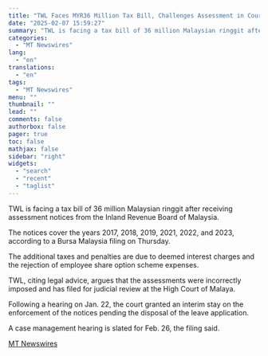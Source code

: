 ```yaml
---
title: "TWL Faces MYR36 Million Tax Bill, Challenges Assessment in Court"
date: "2025-02-07 15:59:27"
summary: "TWL is facing a tax bill of 36 million Malaysian ringgit after receiving assessment notices from the Inland Revenue Board of Malaysia. The notices cover the years 2017, 2018, 2019, 2021, 2022, and 2023, according to a Bursa Malaysia filing on Thursday. The additional taxes and penalties are due to..."
categories:
  - "MT Newswires"
lang:
  - "en"
translations:
  - "en"
tags:
  - "MT Newswires"
menu: ""
thumbnail: ""
lead: ""
comments: false
authorbox: false
pager: true
toc: false
mathjax: false
sidebar: "right"
widgets:
  - "search"
  - "recent"
  - "taglist"
---
```


TWL is facing a tax bill of 36 million Malaysian ringgit after receiving assessment notices from the Inland Revenue Board of Malaysia.

The notices cover the years 2017, 2018, 2019, 2021, 2022, and 2023, according to a Bursa Malaysia filing on Thursday.

The additional taxes and penalties are due to deemed interest charges and the rejection of employee share option scheme expenses.

TWL, citing legal advice, argues that the assessments were incorrectly imposed and has filed for judicial review at the High Court of Malaya.

Following a hearing on Jan. 22, the court granted an interim stay on the enforcement of the notices pending the disposal of the leave application.

A case management hearing is slated for Feb. 26, the filing said.

[MT Newswires](https://www.tradingview.com/news/mtnewswires.com:20250207:G2464988:0/)
